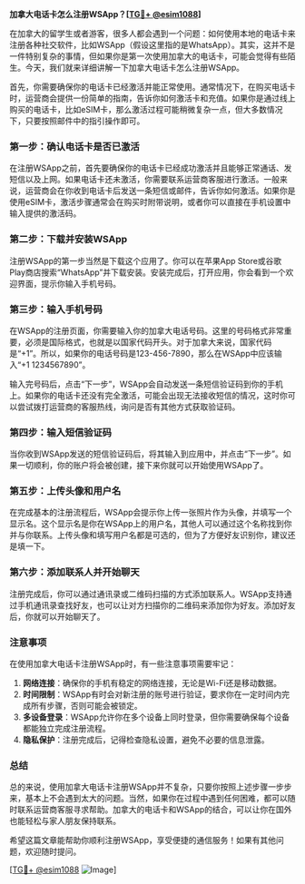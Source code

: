 **加拿大电话卡怎么注册WSApp？[[TG💪+ @esim1088](https://t.me/s/esim1088)]**

在加拿大的留学生或者游客，很多人都会遇到一个问题：如何使用本地的电话卡来注册各种社交软件，比如WSApp（假设这里指的是WhatsApp）。其实，这并不是一件特别复杂的事情，但如果你是第一次使用加拿大的电话卡，可能会觉得有些陌生。今天，我们就来详细讲解一下加拿大电话卡怎么注册WSApp。

首先，你需要确保你的电话卡已经激活并能正常使用。通常情况下，在购买电话卡时，运营商会提供一份简单的指南，告诉你如何激活卡和充值。如果你是通过线上购买的电话卡，比如eSIM卡，那么激活过程可能稍微复杂一点，但大多数情况下，只要按照邮件中的指引操作即可。

### 第一步：确认电话卡是否已激活

在注册WSApp之前，首先要确保你的电话卡已经成功激活并且能够正常通话、发短信以及上网。如果电话卡还未激活，你需要联系运营商客服进行激活。一般来说，运营商会在你收到电话卡后发送一条短信或邮件，告诉你如何激活。如果你是使用eSIM卡，激活步骤通常会在购买时附带说明，或者你可以直接在手机设置中输入提供的激活码。

### 第二步：下载并安装WSApp

注册WSApp的第一步当然是下载这个应用了。你可以在苹果App Store或谷歌Play商店搜索“WhatsApp”并下载安装。安装完成后，打开应用，你会看到一个欢迎界面，提示你输入手机号码。

### 第三步：输入手机号码

在WSApp的注册页面，你需要输入你的加拿大电话号码。这里的号码格式非常重要，必须是国际格式，也就是以国家代码开头。对于加拿大来说，国家代码是“+1”。所以，如果你的电话号码是123-456-7890，那么在WSApp中应该输入“+1 1234567890”。

输入完号码后，点击“下一步”，WSApp会自动发送一条短信验证码到你的手机上。如果你的电话卡还没有完全激活，可能会出现无法接收短信的情况，这时你可以尝试拨打运营商的客服热线，询问是否有其他方式获取验证码。

### 第四步：输入短信验证码

当你收到WSApp发送的短信验证码后，将其输入到应用中，并点击“下一步”。如果一切顺利，你的账户将会被创建，接下来你就可以开始使用WSApp了。

### 第五步：上传头像和用户名

在完成基本的注册流程后，WSApp会提示你上传一张照片作为头像，并填写一个显示名。这个显示名是你在WSApp上的用户名，其他人可以通过这个名称找到你并与你联系。上传头像和填写用户名都是可选的，但为了方便好友识别你，建议还是填一下。

### 第六步：添加联系人并开始聊天

注册完成后，你可以通过通讯录或二维码扫描的方式添加联系人。WSApp支持通过手机通讯录查找好友，也可以让对方扫描你的二维码来添加你为好友。添加好友后，你就可以开始聊天了。

### 注意事项

在使用加拿大电话卡注册WSApp时，有一些注意事项需要牢记：

1. **网络连接**：确保你的手机有稳定的网络连接，无论是Wi-Fi还是移动数据。
2. **时间限制**：WSApp有时会对新注册的账号进行验证，要求你在一定时间内完成所有步骤，否则可能会被锁定。
3. **多设备登录**：WSApp允许你在多个设备上同时登录，但你需要确保每个设备都能独立完成注册流程。
4. **隐私保护**：注册完成后，记得检查隐私设置，避免不必要的信息泄露。

### 总结

总的来说，使用加拿大电话卡注册WSApp并不复杂，只要你按照上述步骤一步步来，基本上不会遇到太大的问题。当然，如果你在过程中遇到任何困难，都可以随时联系运营商客服寻求帮助。加拿大的电话卡和WSApp的结合，可以让你在国外也能轻松与家人朋友保持联系。

希望这篇文章能帮助你顺利注册WSApp，享受便捷的通信服务！如果有其他问题，欢迎随时提问。

[[TG💪+ @esim1088](https://t.me/s/esim1088) ![Image](https://i.postimg.cc/4NQfJmqS/Snipaste-2025-05-13-00-14-12.png)]